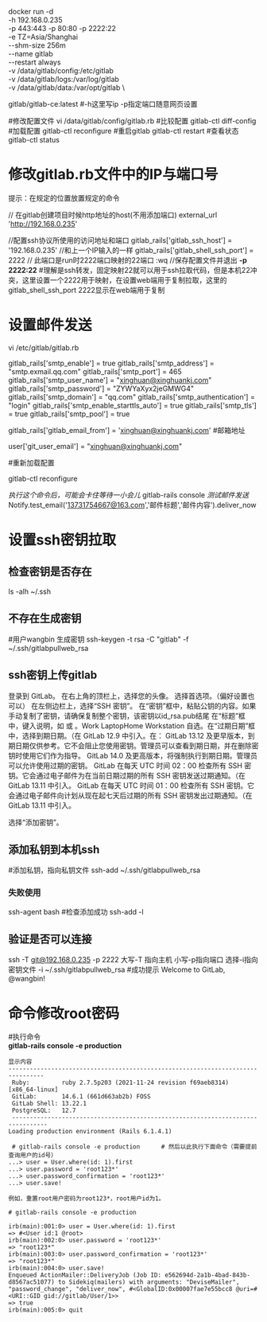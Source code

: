 docker run -d \
-h 192.168.0.235 \
-p 443:443 -p 80:80 -p 2222:22 \
-e TZ=Asia/Shanghai \
--shm-size 256m \
--name gitlab \
--restart always \
-v /data/gitlab/config:/etc/gitlab \
-v /data/gitlab/logs:/var/log/gitlab \
-v /data/gitlab/data:/var/opt/gitlab \

gitlab/gitlab-ce:latest
#-h这里写ip
-p指定端口随意网页设置



#修改配置文件
vi /data/gitlab/config/gitlab.rb
#比较配置
gitlab-ctl diff-config
#加载配置
gitlab-ctl reconfigure
#重启gitlab
gitlab-ctl restart
#查看状态
gitlab-ctl status



# 修改gitlab.rb文件中的IP与端口号

提示：在规定的位置放置规定的命令

// 在gitlab创建项目时候http地址的host(不用添加端口)
external_url 'http://192.168.0.235'

//配置ssh协议所使用的访问地址和端口
gitlab_rails['gitlab_ssh_host'] = '192.168.0.235' //和上一个IP输入的一样
gitlab_rails['gitlab_shell_ssh_port'] = 2222 // 此端口是run时2222端口映射的22端口
:wq //保存配置文件并退出
**-p 2222:22**
#理解是ssh转发，固定映射22就可以用于ssh拉取代码，但是本机22冲突，这里设置一个2222用于映射，在设置web端用于复制拉取，这里的gitlab_shell_ssh_port 2222显示在web端用于复制



# 设置邮件发送
vi /etc/gitlab/gitlab.rb

gitlab_rails['smtp_enable'] = true
gitlab_rails['smtp_address'] = "smtp.exmail.qq.com"
gitlab_rails['smtp_port'] = 465
gitlab_rails['smtp_user_name'] = "xinghuan@xinghuankj.com"
gitlab_rails['smtp_password'] = "ZYWYaXyx2jeGMWG4"
gitlab_rails['smtp_domain'] = "qq.com"
gitlab_rails['smtp_authentication'] = "login"
gitlab_rails['smtp_enable_starttls_auto'] = true
gitlab_rails['smtp_tls'] = true
gitlab_rails['smtp_pool'] = true

gitlab_rails['gitlab_email_from'] = 'xinghuan@xinghuankj.com'  #邮箱地址

user['git_user_email'] = "xinghuan@xinghuankj.com"

#重新加载配置

gitlab-ctl reconfigure

*执行这个命令后，可能会卡住等待一小会儿*
gitlab-rails console
*测试邮件发送*
Notify.test_email('13731754667@163.com','邮件标题','邮件内容').deliver_now


# 设置ssh密钥拉取
## 检查密钥是否存在
ls -alh ~/.ssh
## 不存在生成密钥
#用户wangbin
生成密钥
ssh-keygen -t rsa -C "gitlab" -f ~/.ssh/gitlabpullweb_rsa
## ssh密钥上传gitlab
登录到 GitLab。
在右上角的顶栏上，选择您的头像。
选择首选项。（偏好设置也可以）
在左侧边栏上，选择“SSH 密钥”。
在“密钥”框中，粘贴公钥的内容。如果手动复制了密钥，请确保复制整个密钥，该密钥以id_rsa.pub结尾
在“标题”框中，键入说明，如 或 。Work LaptopHome Workstation
自选。在“过期日期”框中，选择到期日期。（在 GitLab 12.9 中引入。在：
GitLab 13.12 及更早版本，到期日期仅供参考。它不会阻止您使用密钥。管理员可以查看到期日期，并在删除密钥时使用它们作为指导。
GitLab 14.0 及更高版本，将强制执行到期日期。管理员可以允许使用过期的密钥。
GitLab 在每天 UTC 时间 02：00 检查所有 SSH 密钥。它会通过电子邮件为在当前日期过期的所有 SSH 密钥发送过期通知。（在 GitLab 13.11 中引入。
GitLab 在每天 UTC 时间 01：00 检查所有 SSH 密钥。它会通过电子邮件向计划从现在起七天后过期的所有 SSH 密钥发出过期通知。（在 GitLab 13.11 中引入。

选择“添加密钥”。

## 添加私钥到本机ssh

#添加私钥，指向私钥文件
ssh-add ~/.ssh/gitlabpullweb_rsa
### 失败使用
ssh-agent bash
#检查添加成功
 ssh-add -l

## 验证是否可以连接
ssh -T git@192.168.0.235 -p 2222
大写-T 指向主机
小写-p指向端口
选择-i指向密钥文件
 -i ~/.ssh/gitlabpullweb_rsa 
#成功提示
Welcome to GitLab, @wangbin!

# 命令修改root密码
#执行命令  
**gitlab-rails console -e production**
```
显示内容
--------------------------------------------------------------------------------
 Ruby:         ruby 2.7.5p203 (2021-11-24 revision f69aeb8314) [x86_64-linux]
 GitLab:       14.6.1 (661d663ab2b) FOSS
 GitLab Shell: 13.22.1
 PostgreSQL:   12.7
 --------------------------------------------------------------------------------
Loading production environment (Rails 6.1.4.1)
```
```
 # gitlab-rails console -e production      # 然后以此执行下面命令（需要提前查询用户的id号）
...> user = User.where(id: 1).first
...> user.password = 'root123*'
...> user.password_confirmation = 'root123*'
...> user.save!
```
```
例如，重置root用户密码为root123*，root用户id为1。

# gitlab-rails console -e production

irb(main):001:0> user = User.where(id: 1).first
=> #<User id:1 @root>
irb(main):002:0> user.password = 'root123*'
=> "root123*"
irb(main):003:0> user.password_confirmation = 'root123*'
=> "root123*"
irb(main):004:0> user.save!
Enqueued ActionMailer::DeliveryJob (Job ID: e562694d-2a1b-4bad-843b-d8567ac51077) to Sidekiq(mailers) with arguments: "DeviseMailer", "password_change", "deliver_now", #<GlobalID:0x00007fae7e55bcc8 @uri=#<URI::GID gid://gitlab/User/1>>
=> true
irb(main):005:0> quit
```